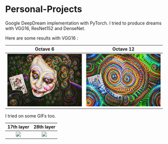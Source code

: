# Personal-Projects

Google DeepDream implementation with PyTorch.
I tried to produce dreams with VGG16, ResNet152 and DenseNet.

Here are some results with VGG16 :

Octave 6           |  Octave 12
:-------------------------:|:-------------------------:
![](dream_octave_6_octavescale_1.4_iter_10_end_19_stepsize_0.12_jitter_16.jpg)  |  ![](dream_octave_12_octavescale_1.4_iter_20_end_21_stepsize_0.12_jitter_16.jpg)


I tried on some GIFs too.

17th layer         |  28th layer
:-------------------------:|:-------------------------:
![](movie.gif) |  ![](movie_.gif)







